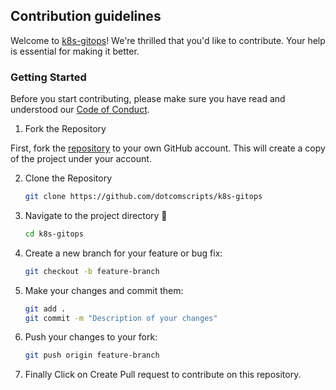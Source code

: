 ## Contribution guidelines

Welcome to [k8s-gitops](https://github.com/dotcomscripts/k8s-gitops)! We're thrilled that you'd like to contribute. Your help is essential for making it better.

### Getting Started

Before you start contributing, please make sure you have read and understood our [Code of Conduct](CODE_OF_CONDUCT.md).

1. Fork the Repository

First, fork the [repository](https://github.com/dotcomscripts/k8s-gitops) to your own GitHub account. This will create a copy of the project under your account.

2. Clone the Repository

    ```sh
    git clone https://github.com/dotcomscripts/k8s-gitops
    ```

3. Navigate to the project directory 📁

    ```sh
    cd k8s-gitops
    ```

4. Create a new branch for your feature or bug fix:

    ```sh
    git checkout -b feature-branch
    ```

5. Make your changes and commit them:

    ```sh
    git add .
    git commit -m "Description of your changes"
    ```

6. Push your changes to your fork:

    ```sh
    git push origin feature-branch
    ```

7. Finally Click on Create Pull request to contribute on this repository.
